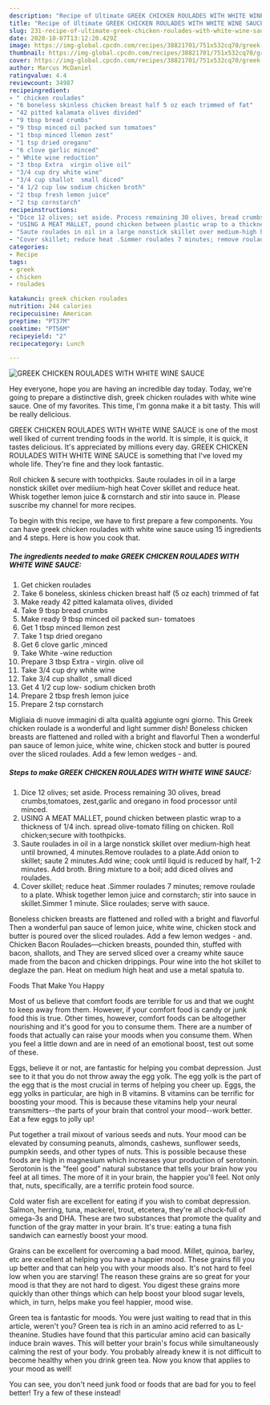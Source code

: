 ```yaml
---
description: "Recipe of Ultimate GREEK CHICKEN ROULADES WITH WHITE WINE SAUCE"
title: "Recipe of Ultimate GREEK CHICKEN ROULADES WITH WHITE WINE SAUCE"
slug: 231-recipe-of-ultimate-greek-chicken-roulades-with-white-wine-sauce
date: 2020-10-07T13:12:20.429Z
image: https://img-global.cpcdn.com/recipes/38821701/751x532cq70/greek-chicken-roulades-with-white-wine-sauce-recipe-main-photo.jpg
thumbnail: https://img-global.cpcdn.com/recipes/38821701/751x532cq70/greek-chicken-roulades-with-white-wine-sauce-recipe-main-photo.jpg
cover: https://img-global.cpcdn.com/recipes/38821701/751x532cq70/greek-chicken-roulades-with-white-wine-sauce-recipe-main-photo.jpg
author: Marcus McDaniel
ratingvalue: 4.4
reviewcount: 34987
recipeingredient:
- " chicken roulades"
- "6 boneless skinless chicken breast half 5 oz each trimmed of fat"
- "42 pitted kalamata olives divided"
- "9 tbsp bread crumbs"
- "9 tbsp minced oil packed sun tomatoes"
- "1 tbsp minced llemon zest"
- "1 tsp dried oregano"
- "6 clove garlic minced"
- " White wine reduction"
- "3 tbsp Extra  virgin olive oil"
- "3/4 cup dry white wine"
- "3/4 cup shallot  small diced"
- "4 1/2 cup low sodium chicken broth"
- "2 tbsp fresh lemon juice"
- "2 tsp cornstarch"
recipeinstructions:
- "Dice 12 olives; set aside. Process remaining 30 olives, bread crumbs,tomatoes, zest,garlic and oregano in food processor until minced."
- "USING A MEAT MALLET, pound chicken between plastic wrap to a thickness of 1/4 inch. spread olive-tomato filling on chicken. Roll chicken;secure with toothpicks."
- "Saute roulades in oil in a large nonstick skillet over medium-high heat until browned, 4 minutes.Remove roulades to a plate.Add onion to skillet; saute 2 minutes.Add wine; cook until liquid is reduced by half, 1-2 minutes. Add broth. Bring mixture to a boil; add diced olives and roulades."
- "Cover skillet; reduce heat .Simmer roulades 7 minutes; remove roulade to a plate. Whisk together lemon juice and cornstarch; stir into sauce in skillet.Simmer 1 minute. Slice roulades; serve with sauce."
categories:
- Recipe
tags:
- greek
- chicken
- roulades

katakunci: greek chicken roulades 
nutrition: 244 calories
recipecuisine: American
preptime: "PT37M"
cooktime: "PT56M"
recipeyield: "2"
recipecategory: Lunch

---
```



![GREEK CHICKEN ROULADES WITH WHITE WINE SAUCE](https://img-global.cpcdn.com/recipes/38821701/751x532cq70/greek-chicken-roulades-with-white-wine-sauce-recipe-main-photo.jpg)

Hey everyone, hope you are having an incredible day today. Today, we're going to prepare a distinctive dish, greek chicken roulades with white wine sauce. One of my favorites. This time, I'm gonna make it a bit tasty. This will be really delicious.

GREEK CHICKEN ROULADES WITH WHITE WINE SAUCE is one of the most well liked of current trending foods in the world. It is simple, it is quick, it tastes delicious. It's appreciated by millions every day. GREEK CHICKEN ROULADES WITH WHITE WINE SAUCE is something that I've loved my whole life. They're fine and they look fantastic.

Roll chicken &amp; secure with toothpicks. Saute roulades in oil in a large nonstick skillet over mediium-high heat Cover skillet and reduce heat. Whisk together lemon juice &amp; cornstarch and stir into sauce in. Please suscribe my channel for more recipes.


To begin with this recipe, we have to first prepare a few components. You can have greek chicken roulades with white wine sauce using 15 ingredients and 4 steps. Here is how you cook that.

<!--inarticleads1-->

##### The ingredients needed to make GREEK CHICKEN ROULADES WITH WHITE WINE SAUCE:

1. Get  chicken roulades
1. Take 6 boneless, skinless chicken breast half (5 oz each) trimmed of fat
1. Make ready 42 pitted kalamata olives, divided
1. Take 9 tbsp bread crumbs
1. Make ready 9 tbsp minced oil packed sun- tomatoes
1. Get 1 tbsp minced llemon zest
1. Take 1 tsp dried oregano
1. Get 6 clove garlic ,minced
1. Take  White -wine reduction
1. Prepare 3 tbsp Extra - virgin. olive oil
1. Take 3/4 cup dry white wine
1. Take 3/4 cup shallot , small diced
1. Get 4 1/2 cup low- sodium chicken broth
1. Prepare 2 tbsp fresh lemon juice
1. Prepare 2 tsp cornstarch


Migliaia di nuove immagini di alta qualità aggiunte ogni giorno. This Greek chicken roulade is a wonderful and light summer dish! Boneless chicken breasts are flattened and rolled with a bright and flavorful Then a wonderful pan sauce of lemon juice, white wine, chicken stock and butter is poured over the sliced roulades. Add a few lemon wedges - and. 

<!--inarticleads2-->

##### Steps to make GREEK CHICKEN ROULADES WITH WHITE WINE SAUCE:

1. Dice 12 olives; set aside. Process remaining 30 olives, bread crumbs,tomatoes, zest,garlic and oregano in food processor until minced.
1. USING A MEAT MALLET, pound chicken between plastic wrap to a thickness of 1/4 inch. spread olive-tomato filling on chicken. Roll chicken;secure with toothpicks.
1. Saute roulades in oil in a large nonstick skillet over medium-high heat until browned, 4 minutes.Remove roulades to a plate.Add onion to skillet; saute 2 minutes.Add wine; cook until liquid is reduced by half, 1-2 minutes. Add broth. Bring mixture to a boil; add diced olives and roulades.
1. Cover skillet; reduce heat .Simmer roulades 7 minutes; remove roulade to a plate. Whisk together lemon juice and cornstarch; stir into sauce in skillet.Simmer 1 minute. Slice roulades; serve with sauce.


Boneless chicken breasts are flattened and rolled with a bright and flavorful Then a wonderful pan sauce of lemon juice, white wine, chicken stock and butter is poured over the sliced roulades. Add a few lemon wedges - and. Chicken Bacon Roulades—chicken breasts, pounded thin, stuffed with bacon, shallots, and They are served sliced over a creamy white sauce made from the bacon and chicken drippings. Pour wine into the hot skillet to deglaze the pan. Heat on medium high heat and use a metal spatula to. 

Foods That Make You Happy


Most of us believe that comfort foods are terrible for us and that we ought to keep away from them. However, if your comfort food is candy or junk food this is true. Other times, however, comfort foods can be altogether nourishing and it's good for you to consume them. There are a number of foods that actually can raise your moods when you consume them. When you feel a little down and are in need of an emotional boost, test out some of these.

Eggs, believe it or not, are fantastic for helping you combat depression. Just see to it that you do not throw away the egg yolk. The egg yolk is the part of the egg that is the most crucial in terms of helping you cheer up. Eggs, the egg yolks in particular, are high in B vitamins. B vitamins can be terrific for boosting your mood. This is because these vitamins help your neural transmitters--the parts of your brain that control your mood--work better. Eat a few eggs to jolly up!

Put together a trail mixout of various seeds and nuts. Your mood can be elevated by consuming peanuts, almonds, cashews, sunflower seeds, pumpkin seeds, and other types of nuts. This is possible because these foods are high in magnesium which increases your production of serotonin. Serotonin is the "feel good" natural substance that tells your brain how you feel at all times. The more of it in your brain, the happier you'll feel. Not only that, nuts, specifically, are a terrific protein food source.

Cold water fish are excellent for eating if you wish to combat depression. Salmon, herring, tuna, mackerel, trout, etcetera, they're all chock-full of omega-3s and DHA. These are two substances that promote the quality and function of the gray matter in your brain. It's true: eating a tuna fish sandwich can earnestly boost your mood. 

Grains can be excellent for overcoming a bad mood. Millet, quinoa, barley, etc are excellent at helping you have a happier mood. These grains fill you up better and that can help you with your moods also. It's not hard to feel low when you are starving! The reason these grains are so great for your mood is that they are not hard to digest. You digest these grains more quickly than other things which can help boost your blood sugar levels, which, in turn, helps make you feel happier, mood wise.

Green tea is fantastic for moods. You were just waiting to read that in this article, weren't you? Green tea is rich in an amino acid referred to as L-theanine. Studies have found that this particular amino acid can basically induce brain waves. This will better your brain's focus while simultaneously calming the rest of your body. You probably already knew it is not difficult to become healthy when you drink green tea. Now you know that applies to your mood as well!

You can see, you don't need junk food or foods that are bad for you to feel better! Try a few of these instead!

